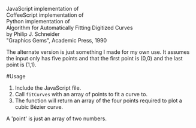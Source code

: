 JavaScript implementation of  
CoffeeScript implementation of  
Python implementation of  
Algorithm for Automatically Fitting Digitized Curves  
by Philip J. Schneider  
"Graphics Gems", Academic Press, 1990

The alternate version is just something I made for my own use. It assumes the input only has five points and that the first point is (0,0) and the last point is (1,1).

#Usage
1. Include the JavaScript file.
2. Call `fitCurves` with an array of points to fit a curve to.
3. The function will return an array of the four points required to plot a cubic Bézier curve.

A 'point' is just an array of two numbers.
